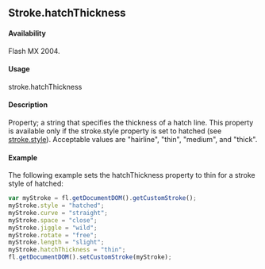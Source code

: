 ## Stroke.hatchThickness

#### Availability

Flash MX 2004.

#### Usage

stroke.hatchThickness

#### Description

Property; a string that specifies the thickness of a hatch line. This property is available only if the stroke.style property is set to hatched (see [stroke.style](../Stroke_object/stroke20.md)). Acceptable values are "hairline", "thin", "medium", and "thick".

#### Example


The following example sets the hatchThickness property to thin for a stroke style of hatched:
```javascript
var myStroke = fl.getDocumentDOM().getCustomStroke(); 
myStroke.style = "hatched";
myStroke.curve = "straight";
myStroke.space = "close";
myStroke.jiggle = "wild";
myStroke.rotate = "free"; 
myStroke.length = "slight"; 
myStroke.hatchThickness = "thin";
fl.getDocumentDOM().setCustomStroke(myStroke);

```